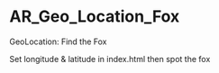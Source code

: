 # AR_Geo_Location_Fox
GeoLocation: Find the Fox

Set longitude & latitude in index.html then spot the fox
